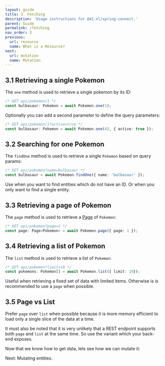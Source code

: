 ```yaml
---
layout: guide
title: 3. Fetching
description: 'Usage instructions for @42.nl/spring-connect.'
parent: Guide
permalink: /fetching
nav_order: 3
previous:
  url: resource
  name: What is a Resource?
next:
  url: mutation
  name: Mutation
---
```


## 3.1 Retrieving a single Pokemon

The `one` method is used to retrieve a single pokemon by its ID:

```ts
/* GET api/pokemon/1 */
const bulbasaur: Pokemon = await Pokemon.one(1);
```

Optionally you can add a second parameter to define
the query parameters:

```ts
/* GET api/pokemon/1?active=true */
const bulbasaur: Pokemon = await Pokemon.one(42, { active: true });
```

## 3.2 Searching for one Pokemon

The `findOne` method is used to retrieve a single `Pokemon` based
on query params:

```ts
/* GET api/pokemon?name=bulbasaur */
const bulbasaur = await Pokemon.findOne({ name: 'bulbasaur' });
```

Use when you want to find entities which do not have an ID. Or when
you only want to find a single entity.

## 3.3 Retrieving a page of Pokemon

The `page` method is used to retrieve a [Page](http://docs.spring.io/spring-data/commons/docs/current/api/org/springframework/data/domain/Page.html) of `Pokemon`:

```ts
/* GET api/pokemon?page=1 */
const page: Page<Pokemon> = await Pokemon.page({ page: 1 });
```

## 3.4 Retrieving a list of Pokemon

The `list` method is used to retrieve a list of `Pokemon`:

```ts
/* GET api/pokemon?limit=10 */
const pokemons: Pokemon[] = await Pokemon.list({ limit: 10});
```

Useful when retrieving a fixed set of data with limited items. 
Otherwise is is recommended to use a `page` when possible.

## 3.5 Page vs List

Prefer `page` over `list` when possible because it is more memory efficient 
to load only a single slice of the data at a time.

It must also be noted that it is very unlikely that a REST endpoint
supports both `page` and `list` at the same time. So use the variant
which your back-end exposes.


Now that we know how to get data, lets see how we can mutate it:

Next: Mutating entities.